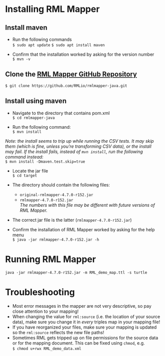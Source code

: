 # Installing RML Mapper

## Install maven

 - Run the following commands  
`$ sudo apt update`
`$ sudo apt install maven`

 - Confirm that the installation worked by asking for the version number  
`$ mvn -v`

## Clone the [RML Mapper GitHub Repository](https://github.com/RMLio/rmlmapper-java)  
`$ git clone https://github.com/RMLio/rmlmapper-java.git`

## Install using maven

 - Navigate to the directory that contains pom.xml  
`$ cd rmlmapper-java`

  - Run the following command:  
`$ mvn install`

_Note: the install seems to trip up while running the CSV tests. It may skip them (which is fine, unless you’re transforming CSV data), or the install may fail. If the install fails, instead of `mvn install`, run the following command instead:_  
`$ mvn install -Dmaven.test.skip=true`

 - Locate the jar file  
`$ cd target`

 - The directory should contain the following files:  
    - `original-rmlmapper-4.7.0-r152.jar`
    - `rmlmapper-4.7.0-r152.jar`  
_The numbers with this file may be different with future versions of RML Mapper._  

 - The correct jar file is the latter (`rmlmapper-4.7.0-r152.jar`)
 - Confirm the installation of RML Mapper worked by asking for the help menu  
`$ java -jar rmlmapper-4.7.0-r152.jar -h`

# Running RML Mapper

`java -jar rmlmapper-4.7.0-r152.jar -m RML_demo_map.ttl -s turtle`

# Troubleshooting

 - Most error messages in the mapper are not very descriptive, so pay close attention to your mapping!
 - When changing the value for `rml:source` (i.e. the location of your source data), make sure you change it in _every_ triples map in your mapping file!
 - If you have reorganized your files, make sure your mapping is updated so the `rml:source` reflects the new file paths!
 - Sometimes RML gets tripped up on file permissions for the source data or for the mapping document. This can be fixed using `chmod`, e.g.  
`$ chmod u+rwx RML_demo_data.xml`
